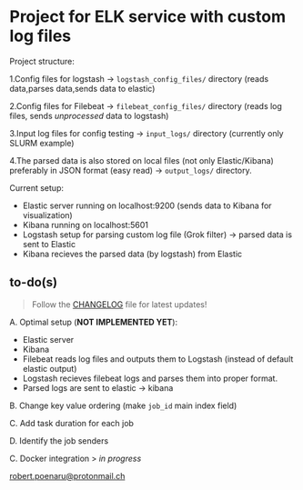 # Project for ELK service with custom log files

Project structure:

1.Config files for logstash -> `logstash_config_files/` directory (reads data,parses data,sends data to elastic)

2.Config files for Filebeat -> `filebeat_config_files/` directory (reads log files, sends *unprocessed* data to logstash)

3.Input log files for config testing -> `input_logs/` directory (currently only SLURM example)

4.The parsed data is also stored on local files (not only Elastic/Kibana) preferably in JSON format (easy read)  -> `output_logs/` directory.


Current setup:
 * Elastic server running on localhost:9200 (sends data to Kibana for visualization)
 * Kibana running on localhost:5601
 * Logstash setup for parsing custom log file (Grok filter) -> parsed data is sent to Elastic
 * Kibana recieves the parsed data (by logstash) from Elastic

## to-do(s)

> Follow the [CHANGELOG](CHANGELOG.md) file for latest updates!

A. Optimal setup (**NOT IMPLEMENTED YET**):
 * Elastic server
 * Kibana
 * Filebeat reads log files and outputs them to Logstash (instead of default elastic output)
 * Logstash recieves filebeat logs and parses them into proper format.
 * Parsed logs are sent to elastic -> kibana

B. Change key value ordering (make `job_id` main index field) 

C. Add task duration for each job 

D. Identify the job senders 

C. Docker integration > *in progress*

<robert.poenaru@protonmail.ch>